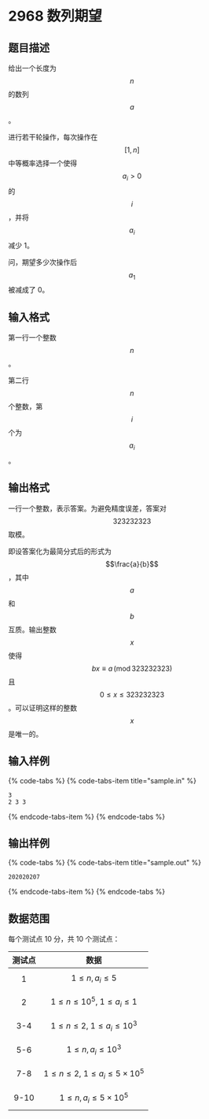 # 2968 数列期望

## 题目描述

给出一个长度为 $$n$$ 的数列 $$a$$。

进行若干轮操作，每次操作在 $$[1,\,n]$$ 中等概率选择一个使得 $$a_i > 0$$ 的 $$i$$，并将 $$a_i$$ 减少 1。

问，期望多少次操作后 $$a_1$$ 被减成了 0。

## 输入格式

第一行一个整数 $$n$$。

第二行 $$n$$ 个整数，第 $$i$$ 个为 $$a_i$$。

## 输出格式

一行一个整数，表示答案。为避免精度误差，答案对 $$323232323$$ 取模。

即设答案化为最简分式后的形式为 $$\frac{a}{b}$$，其中 $$a$$ 和 $$b$$ 互质。输出整数 $$x$$ 使得 $$bx \equiv a\, (\operatorname{mod} 323232323)$$ 且 $$0 \leq x \leq 323232323$$。可以证明这样的整数 $$x$$ 是唯一的。

## 输入样例

{% code-tabs %}
{% code-tabs-item title="sample.in" %}
```text
3
2 3 3
```
{% endcode-tabs-item %}
{% endcode-tabs %}

## 输出样例

{% code-tabs %}
{% code-tabs-item title="sample.out" %}
```text
202020207
```
{% endcode-tabs-item %}
{% endcode-tabs %}

## 数据范围

每个测试点 10 分，共 10 个测试点：

| 测试点 | 数据 |
| :---: | :---: |
| 1 | $$1 \leq n,\,a_i \leq 5$$ |
| 2 | $$1 \leq n \leq 10^5,\ 1 \leq a_i \leq 1$$ |
| 3-4 | $$1 \leq n \leq 2,\ 1 \leq a_i \leq 10^3$$ |
| 5-6 | $$1 \leq n,\,a_i \leq 10^3$$ |
| 7-8 | $$1 \leq n \leq 2,\ 1 \leq a_i \leq 5 \times 10^5$$ |
| 9-10 | $$1 \leq n,\,a_i \leq 5 \times 10^5$$ |

